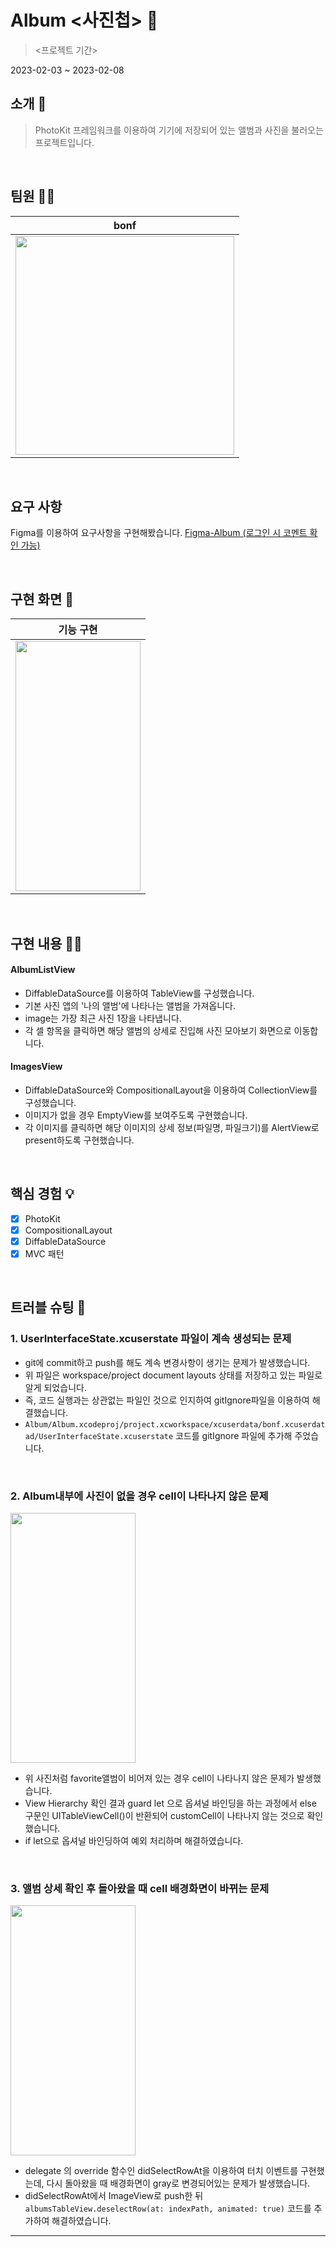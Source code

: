 # Album <사진첩> 📸
> <프로젝트 기간>

2023-02-03 ~ 2023-02-08

## 소개 📑
> PhotoKit 프레임워크를 이용하여 기기에 저장되어 있는 앨범과 사진을 불러오는 프로젝트입니다.
 
<br>

## 팀원 🤼‍♂️
|bonf| 
|:-------:|
| <img src="https://i.imgur.com/yGJljLR.jpg" width="350" height="350"/> |

<br>

## 요구 사항
Figma를 이용하여 요구사항을 구현해봤습니다.
[Figma-Album (로그인 시 코멘트 확인 가능)](https://www.figma.com/file/yQa13LB0ADMNKJgOnIupON/Album?node-id=0%3A1&t=CMDbdoQcFejV3WCx-1)

<br>

## 구현 화면 📱

|기능 구현|
|:-------:|
|<img src="https://i.imgur.com/Er17THI.gif" width="200" height="400"/> |

<br>

## 구현 내용 🧑‍💻

#### AlbumListView
- DiffableDataSource를 이용하여 TableView를 구성했습니다.
- 기본 사진 앱의 '나의 앨범'에 나타나는 앨범을 가져옵니다. 
- image는 가장 최근 사진 1장을 나타냅니다.
- 각 셀 항목을 클릭하면 해당 앨범의 상세로 진입해 사진 모아보기 화면으로 이동합니다.


#### ImagesView
- DiffableDataSource와 CompositionalLayout을 이용하여 CollectionView를 구성했습니다.
- 이미지가 없을 경우 EmptyView를 보여주도록 구현했습니다.
- 각 이미지를 클릭하면 해당 이미지의 상세 정보(파일명, 파일크기)를 AlertView로 present하도록 구현했습니다.

<br>

## 핵심 경험 💡
- [x] PhotoKit
- [x] CompositionalLayout
- [x] DiffableDataSource
- [x] MVC 패턴

<br>

## 트러블 슈팅 🧐
### 1. UserInterfaceState.xcuserstate 파일이 계속 생성되는 문제
- git에 commit하고 push를 해도 계속 변경사항이 생기는 문제가 발생했습니다.
- 위 파일은  workspace/project document layouts 상태를 저장하고 있는 파일로 알게 되었습니다. 
- 즉, 코드 실행과는 상관없는 파일인 것으로 인지하여 gitIgnore파일을 이용하여 해결했습니다.
- `Album/Album.xcodeproj/project.xcworkspace/xcuserdata/bonf.xcuserdatad/UserInterfaceState.xcuserstate`
코드를 gitIgnore 파일에 추가해 주었습니다.

<br>

### 2. Album내부에 사진이 없을 경우 cell이 나타나지 않은 문제
<img src="https://i.imgur.com/3WVq9CO.png" width="200" height="400"/> 

- 위 사진처럼 favorite앨범이 비어져 있는 경우 cell이 나타나지 않은 문제가 발생했습니다.
- View Hierarchy 확인 결과 guard let 으로 옵셔널 바인딩을 하는 과정에서 else 구문인 UITableViewCell()이 반환되어 customCell이 나타나지 않는 것으로 확인했습니다.
- if let으로 옵셔널 바인딩하여 예외 처리하며 해결하였습니다.

<br>

### 3. 앨범 상세 확인 후 돌아왔을 때 cell 배경화면이 바뀌는 문제
<img src="https://i.imgur.com/ozI4LyV.gif" width="200" height="400"/> 

- delegate 의 override 함수인 didSelectRowAt을 이용하여 터치 이벤트를 구현했는데, 다시 돌아왔을 때 배경화면이 gray로 변경되어있는 문제가 발생했습니다.
- didSelectRowAt에서 ImageView로 push한 뒤         `albumsTableView.deselectRow(at: indexPath, animated: true)`
코드를 추가하여 해결하였습니다.

---
